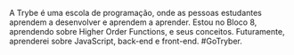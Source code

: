 A Trybe é uma escola de programação, onde as pessoas estudantes aprendem a desenvolver e aprendem a aprender. Estou no Bloco 8, aprendendo sobre Higher Order Functions, e seus conceitos. Futuramente, aprenderei sobre JavaScript, back-end e front-end. #GoTryber.
